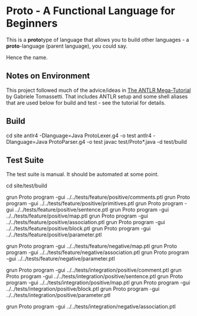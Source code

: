 # Proto - A Functional Language for Beginners

This is a **proto**type of language that allows you to build other languages - a **proto**-language (parent language), you could say.

Hence the name.

## Notes on Environment
This project followed much of the advice/ideas in [The ANTLR Mega-Tutorial](https://tomassetti.me/antlr-mega-tutorial/) by Gabriele Tomassetti. That includes ANTLR setup and some shell aliases that are used below for build and test - see the tutorial for details.

## Build
cd site
antlr4 -Dlanguage=Java ProtoLexer.g4 -o test
antlr4 -Dlanguage=Java ProtoParser.g4 -o test
javac test/Proto*.java -d test/build

## Test Suite
The test suite is manual. It should be automated at some point.

cd site/test/build

grun Proto program -gui ../../tests/feature/positive/comments.ptl
grun Proto program -gui ../../tests/feature/positive/primitives.ptl
grun Proto program -gui ../../tests/feature/positive/sentence.ptl
grun Proto program -gui ../../tests/feature/positive/map.ptl
grun Proto program -gui ../../tests/feature/positive/association.ptl
grun Proto program -gui ../../tests/feature/positive/block.ptl
grun Proto program -gui ../../tests/feature/positive/parameter.ptl

grun Proto program -gui ../../tests/feature/negative/map.ptl
grun Proto program -gui ../../tests/feature/negative/association.ptl
grun Proto program -gui ../../tests/feature/negative/parameter.ptl

grun Proto program -gui ../../tests/integration/positive/comment.ptl
grun Proto program -gui ../../tests/integration/positive/sentence.ptl
grun Proto program -gui ../../tests/integration/positive/map.ptl
grun Proto program -gui ../../tests/integration/positive/block.ptl
grun Proto program -gui ../../tests/integration/positive/parameter.ptl

grun Proto program -gui ../../tests/integration/negative/association.ptl
